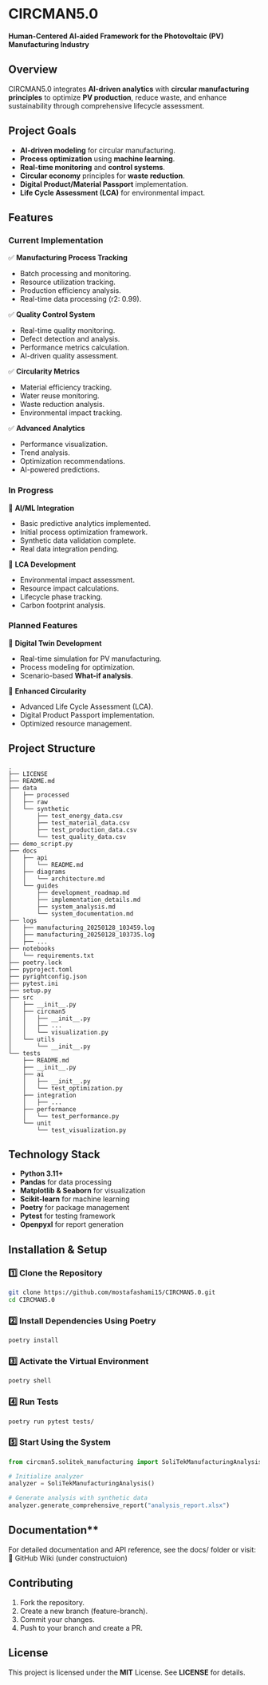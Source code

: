 # CIRCMAN5.0
**Human-Centered AI-aided Framework for the Photovoltaic (PV) Manufacturing Industry**

## Overview
CIRCMAN5.0 integrates **AI-driven analytics** with **circular manufacturing principles** to optimize **PV production**, reduce waste, and enhance sustainability through comprehensive lifecycle assessment.

## Project Goals
- **AI-driven modeling** for circular manufacturing.
- **Process optimization** using **machine learning**.
- **Real-time monitoring** and **control systems**.
- **Circular economy** principles for **waste reduction**.
- **Digital Product/Material Passport** implementation.
- **Life Cycle Assessment (LCA)** for environmental impact.

## Features

### **Current Implementation**
✅ **Manufacturing Process Tracking**
- Batch processing and monitoring.
- Resource utilization tracking.
- Production efficiency analysis.
- Real-time data processing (r2: 0.99).

✅ **Quality Control System**
- Real-time quality monitoring.
- Defect detection and analysis.
- Performance metrics calculation.
- AI-driven quality assessment.

✅ **Circularity Metrics**
- Material efficiency tracking.
- Water reuse monitoring.
- Waste reduction analysis.
- Environmental impact tracking.

✅ **Advanced Analytics**
- Performance visualization.
- Trend analysis.
- Optimization recommendations.
- AI-powered predictions.

### **In Progress**
🔄 **AI/ML Integration**
- Basic predictive analytics implemented.
- Initial process optimization framework.
- Synthetic data validation complete.
- Real data integration pending.

🔄 **LCA Development**
- Environmental impact assessment.
- Resource impact calculations.
- Lifecycle phase tracking.
- Carbon footprint analysis.

### **Planned Features**
🚀 **Digital Twin Development**
- Real-time simulation for PV manufacturing.
- Process modeling for optimization.
- Scenario-based **What-if analysis**.

🚀 **Enhanced Circularity**
- Advanced Life Cycle Assessment (LCA).
- Digital Product Passport implementation.
- Optimized resource management.

## Project Structure
```plaintext
.
├── LICENSE
├── README.md
├── data
│   ├── processed
│   ├── raw
│   └── synthetic
│       ├── test_energy_data.csv
│       ├── test_material_data.csv
│       ├── test_production_data.csv
│       └── test_quality_data.csv
├── demo_script.py
├── docs
│   ├── api
│   │   └── README.md
│   ├── diagrams
│   │   └── architecture.md
│   └── guides
│       ├── development_roadmap.md
│       ├── implementation_details.md
│       ├── system_analysis.md
│       └── system_documentation.md
├── logs
│   ├── manufacturing_20250128_103459.log
│   ├── manufacturing_20250128_103735.log
│   ├── ...
├── notebooks
│   └── requirements.txt
├── poetry.lock
├── pyproject.toml
├── pyrightconfig.json
├── pytest.ini
├── setup.py
├── src
│   ├── __init__.py
│   ├── circman5
│   │   ├── __init__.py
│   │   ├── ...
│   │   └── visualization.py
│   └── utils
│       └── __init__.py
└── tests
    ├── README.md
    ├── __init__.py
    ├── ai
    │   ├── __init__.py
    │   └── test_optimization.py
    ├── integration
    │   ├── ...
    ├── performance
    │   └── test_performance.py
    └── unit
        └── test_visualization.py
```
## Technology Stack
- **Python 3.11+**
- **Pandas** for data processing
- **Matplotlib & Seaborn** for visualization
- **Scikit-learn** for machine learning
- **Poetry** for package management
- **Pytest** for testing framework
- **Openpyxl** for report generation

## Installation & Setup

### **1️⃣ Clone the Repository**
```bash
git clone https://github.com/mostafashami15/CIRCMAN5.0.git
cd CIRCMAN5.0
```

### **2️⃣ Install Dependencies Using Poetry**
```bash
poetry install
```

### **3️⃣ Activate the Virtual Environment**
```bash
poetry shell
```

### **4️⃣ Run Tests**
```bash
poetry run pytest tests/
```

### **5️⃣ Start Using the System**
```python
from circman5.solitek_manufacturing import SoliTekManufacturingAnalysis

# Initialize analyzer
analyzer = SoliTekManufacturingAnalysis()

# Generate analysis with synthetic data
analyzer.generate_comprehensive_report("analysis_report.xlsx")
```

## Documentation**
For detailed documentation and API reference, see the docs/ folder or visit:
🔗 GitHub Wiki (under constructuion)

## Contributing
1. Fork the repository.
2. Create a new branch (feature-branch).
3. Commit your changes.
4. Push to your branch and create a PR.

## License
This project is licensed under the **MIT** License. See **LICENSE** for details.
